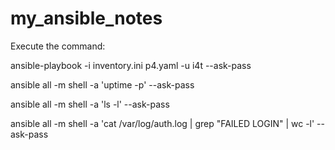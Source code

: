 # my_ansible_notes

Execute the command:

ansible-playbook -i inventory.ini p4.yaml -u i4t --ask-pass

ansible all -m shell -a 'uptime -p' --ask-pass

ansible all -m shell -a 'ls -l' --ask-pass

ansible all -m shell -a 'cat /var/log/auth.log | grep "FAILED LOGIN" | wc -l' --ask-pass
